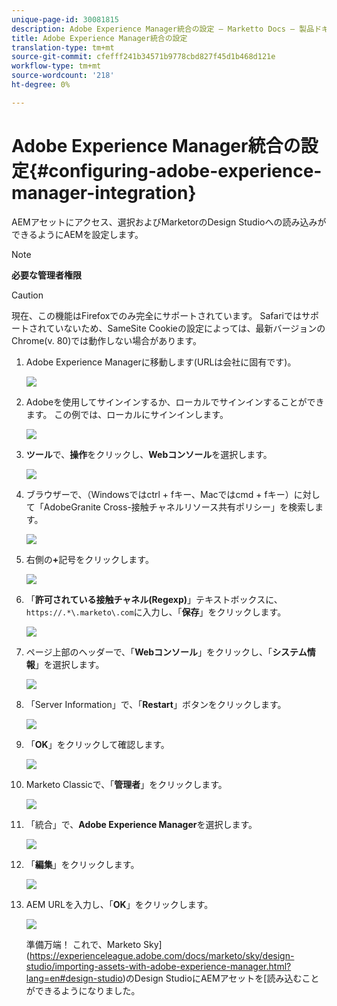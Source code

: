 ```yaml
---
unique-page-id: 30081815
description: Adobe Experience Manager統合の設定 — Marketto Docs — 製品ドキュメント
title: Adobe Experience Manager統合の設定
translation-type: tm+mt
source-git-commit: cfefff241b34571b9778cbd827f45d1b468d121e
workflow-type: tm+mt
source-wordcount: '218'
ht-degree: 0%

---
```



# Adobe Experience Manager統合の設定{#configuring-adobe-experience-manager-integration}

AEMアセットにアクセス、選択およびMarketorのDesign Studioへの読み込みができるようにAEMを設定します。

>[!NOTE]
>
>**必要な管理者権限**

>[!CAUTION]
>
>現在、この機能はFirefoxでのみ完全にサポートされています。 Safariではサポートされていないため、SameSite Cookieの設定によっては、最新バージョンのChrome(v. 80)では動作しない場合があります。

1. Adobe Experience Managerに移動します(URLは会社に固有です)。

   ![](assets/one.png)

1. Adobeを使用してサインインするか、ローカルでサインインすることができます。 この例では、ローカルにサインインします。

   ![](assets/two.png)

1. **ツール**&#x200B;で、**操作**&#x200B;をクリックし、**Webコンソール**&#x200B;を選択します。

   ![](assets/2a.png)

1. ブラウザーで、（Windowsではctrl + fキー、Macではcmd + fキー）に対して「AdobeGranite Cross-接触チャネルリソース共有ポリシー」を検索します。

   ![](assets/three.png)

1. 右側の&#x200B;**+**&#x200B;記号をクリックします。

   ![](assets/four.png)

1. 「**許可されている接触チャネル(Regexp)**」テキストボックスに、`https://.*\.marketo\.com`に入力し、「**保存**」をクリックします。

   ![](assets/five-psd.png)

1. ページ上部のヘッダーで、「**Webコンソール**」をクリックし、「**システム情報**」を選択します。

   ![](assets/six.png)

1. 「Server Information」で、「**Restart**」ボタンをクリックします。

   ![](assets/seven.png)

1. 「**OK**」をクリックして確認します。

   ![](assets/eight.png)

1. Marketo Classicで、「**管理者**」をクリックします。

   ![](assets/nine.png)

1. 「統合」で、**Adobe Experience Manager**&#x200B;を選択します。

   ![](assets/ten.png)

1. 「**編集**」をクリックします。

   ![](assets/eleven.png)

1. AEM URLを入力し、「**OK**」をクリックします。

   ![](assets/twelve.png)

   準備万端！ これで、Marketo Sky](https://experienceleague.adobe.com/docs/marketo/sky/design-studio/importing-assets-with-adobe-experience-manager.html?lang=en#design-studio)のDesign StudioにAEMアセットを[読み込むことができるようになりました。
